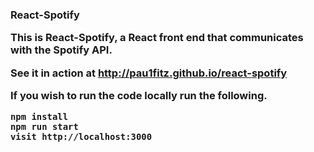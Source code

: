 <h3>React-Spotify

This is React-Spotify, a React front end that communicates with the Spotify API.

See it in action at http://pau1fitz.github.io/react-spotify

If you wish to run the code locally run the following.

```
npm install
npm run start
visit http://localhost:3000
```
